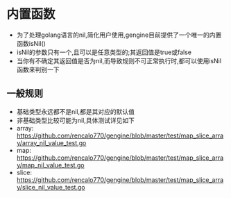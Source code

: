 # 内置函数
- 为了处理golang语言的nil,简化用户使用,gengine目前提供了一个唯一的内置函数isNil()
- isNil的参数只有一个,且可以是任意类型的;其返回值是true或false
- 当你有不确定其返回值是否为nil,而导致规则不可正常执行时,都可以使用isNil函数来判别一下

## 一般规则
- 基础类型永远都不是nil,都是其对应的默认值
- 非基础类型比较可能为nil,具体测试详见如下
- array:  https://github.com/rencalo770/gengine/blob/master/test/map_slice_array/array_nil_value_test.go
- map:    https://github.com/rencalo770/gengine/blob/master/test/map_slice_array/map_nil_value_test.go
- slice:  https://github.com/rencalo770/gengine/blob/master/test/map_slice_array/slice_nil_value_test.go


